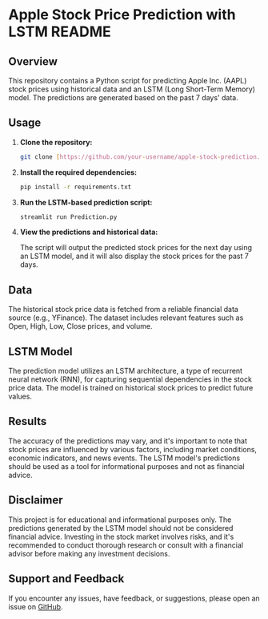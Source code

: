 # Apple Stock Price Prediction with LSTM README

## Overview

This repository contains a Python script for predicting Apple Inc. (AAPL) stock prices using historical data and an LSTM (Long Short-Term Memory)  model. The predictions are generated based on the past 7 days' data.

## Usage

1. **Clone the repository:**

    ```bash
    git clone [https://github.com/your-username/apple-stock-prediction.git](https://github.com/AIOnGraph/Apple_price_prediction.git)
    ```

2. **Install the required dependencies:**

    ```bash
    pip install -r requirements.txt
    ```

3. **Run the LSTM-based prediction script:**

    ```bash
    streamlit run Prediction.py
    ```

4. **View the predictions and historical data:**

    The script will output the predicted stock prices for the next day using an LSTM model, and it will also display the stock prices for the past 7 days.

## Data

The historical stock price data is fetched from a reliable financial data source (e.g., YFinance). The dataset includes relevant features such as Open, High, Low, Close prices, and volume.

## LSTM Model

The prediction model utilizes an LSTM architecture, a type of recurrent neural network (RNN), for capturing sequential dependencies in the stock price data. The model is trained on historical stock prices to predict future values.

## Results

The accuracy of the predictions may vary, and it's important to note that stock prices are influenced by various factors, including market conditions, economic indicators, and news events. The LSTM model's predictions should be used as a tool for informational purposes and not as financial advice.

## Disclaimer

This project is for educational and informational purposes only. The predictions generated by the LSTM model should not be considered financial advice. Investing in the stock market involves risks, and it's recommended to conduct thorough research or consult with a financial advisor before making any investment decisions.


## Support and Feedback

If you encounter any issues, have feedback, or suggestions, please open an issue on [GitHub](https://github.com/AIOnGraph/Apple_price_prediction/issues).
